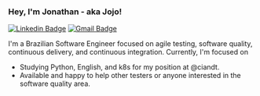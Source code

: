 ### Hey, I'm Jonathan - aka Jojo!

[![Linkedin Badge](https://img.shields.io/badge/-LinkedIn-blue?style=flat-square&logo=Linkedin&logoColor=white&link=https://br.linkedin.com/in/souzajonathan)](https://br.linkedin.com/in/souzajonathan)
[![Gmail Badge](https://img.shields.io/badge/-Gmail-c14438?style=flat-square&logo=Gmail&logoColor=white)](mailto:bho.jsoliveira+github@gmail.com)

I'm a Brazilian Software Engineer focused on agile testing, software quality, continuous delivery, and continuous integration.
Currently, I'm focused on
- Studying Python, English, and k8s for my position at @ciandt.
- Available and happy to help other testers or anyone interested in the software quality area.
